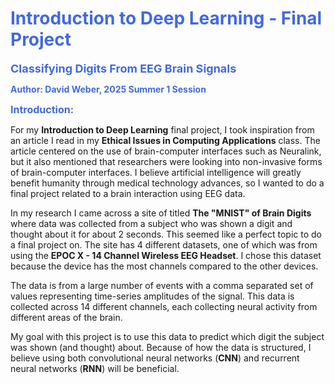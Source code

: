 # <span style="color: royalblue;">Introduction to Deep Learning - Final Project</span>

<span style="font-size: 18px; font-weight: bold; color: royalblue;">Classifying Digits From EEG Brain Signals</span>

<span style="font-size: 14px; font-weight: bold; color: royalblue;">Author: David Weber, 2025 Summer 1 Session</span>

<span style="font-size: 16px; font-weight: bold; color: royalblue;">Introduction:</span>

For my **Introduction to Deep Learning** final project, I took inspiration from an article I read in my **Ethical Issues in Computing Applications** class. The article centered on the use of brain-computer interfaces such as Neuralink, but it also mentioned that researchers were looking into non-invasive forms of brain-computer interfaces. I believe artificial intelligence will greatly benefit humanity through medical technology advances, so I wanted to do a final project related to a brain interaction using EEG data.

In my research I came across a site of titled **The "MNIST" of Brain Digits** where data was collected from a subject who was shown a digit and thought about it for about 2 seconds. This seemed like a perfect topic to do a final project on. The site has 4 different datasets, one of which was from using the **EPOC X - 14 Channel Wireless EEG Headset**. I chose this dataset because the device has the most channels compared to the other devices.

The data is from a large number of events with a comma separated set of values representing time-series amplitudes of the signal. This data is collected across 14 different channels, each collecting neural activity from different areas of the brain.

My goal with this project is to use this data to predict which digit the subject was shown (and thought) about. Because of how the data is structured, I believe using both convolutional neural networks (**CNN**) and recurrent neural networks (**RNN**) will be beneficial.
